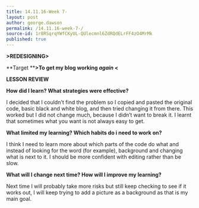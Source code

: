 ```yaml
---
title: 14.11.16-Week 7-
layout: post
author: george.dawson
permalink: /14.11.16-week-7-/
source-id: 1r8RSqrqYWfCKyUL-QUlecmnl6ZdRQdELrFF4zO4MrMk
published: true
---
```

**>REDESIGNING>**

**Target	****>To get my blog working *again* <**

**LESSON REVIEW**

**How did I learn? What strategies were effective?**

I decided that I couldn't find the problem so I copied and pasted the original code, basic black and white blog, and then tried changing it from there. This worked but I did not change much, because I didn’t want to break it. I learnt that sometimes what you want is not always easy to get.

**What limited my learning? Which habits do i need to work on?**

I think I need to learn more about which parts of the code do what and instead of looking for the word (for example), background and changing what is next to it. I should be more confident with editing rather than be slow.

**What will I change next time? How will I improve my learning?**

Next time I will probably take more risks but still keep checking to see if it works out, I will keep trying to add a picture as a background as that is my main goal.

